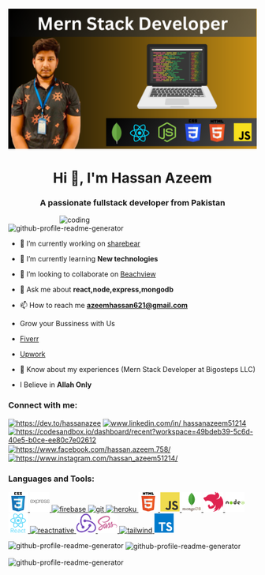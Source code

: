![logo](https://raw.githubusercontent.com/Hassanazee/portfolio/381ed7f49928c9841ec998f032d6cecb14751deb/business.png)

<h1 align="center">Hi 👋, I'm Hassan Azeem</h1>
<h3 align="center">A passionate fullstack developer from Pakistan</h3>


<img align="right" alt="coding" width="400" src="https://i.pinimg.com/originals/81/17/8b/81178b47a8598f0c81c4799f2cdd4057.gif">

<p align="left"> <img src="https://komarev.com/ghpvc/?username=github-profile-readme-generator&label=Profile%20views&color=0e75b6&style=flat" alt="github-profile-readme-generator" /> </p>

- 🔭 I’m currently working on [sharebear](https://sharebear.gift/)

- 🌱 I’m currently learning **New technologies**

- 👯 I’m looking to collaborate on [Beachview](https://www.beachviewhotelclearwater.com/)

- 💬 Ask me about **react,node,express,mongodb**

- 📫 How to reach me **azeemhassan621@gmail.com**

-  Grow your Bussiness with Us
-  [Fiverr](https://www.fiverr.com/s/lgZPY2)
-  [Upwork](https://www.upwork.com/freelancers/~01e7058817cd43c2f0)
  
- 📄 Know about my experiences (Mern Stack Developer at Bigosteps LLC)

- I Believe in **Allah Only**

<h3 align="left">Connect with me:</h3>
<p align="left">
<a href="https://dev.to/https://dev.to/hassanazee" target="blank"><img align="center" src="https://raw.githubusercontent.com/rahuldkjain/github-profile-readme-generator/master/src/images/icons/Social/devto.svg" alt="https://dev.to/hassanazee" height="30" width="40" /></a>
<a href="https://linkedin.com/in/www.linkedin.com/in/ hassanazeem51214" target="blank"><img align="center" src="https://raw.githubusercontent.com/rahuldkjain/github-profile-readme-generator/master/src/images/icons/Social/linked-in-alt.svg" alt="www.linkedin.com/in/ hassanazeem51214" height="30" width="40" /></a>
<a href="https://codesandbox.com/https://codesandbox.io/dashboard/recent?workspace=49bdeb39-5c6d-40e5-b0ce-ee80c7e02612" target="blank"><img align="center" src="https://raw.githubusercontent.com/rahuldkjain/github-profile-readme-generator/master/src/images/icons/Social/codesandbox.svg" alt="https://codesandbox.io/dashboard/recent?workspace=49bdeb39-5c6d-40e5-b0ce-ee80c7e02612" height="30" width="40" /></a>
<a href="https://fb.com/https://www.facebook.com/hassan.azeem.758/" target="blank"><img align="center" src="https://raw.githubusercontent.com/rahuldkjain/github-profile-readme-generator/master/src/images/icons/Social/facebook.svg" alt="https://www.facebook.com/hassan.azeem.758/" height="30" width="40" /></a>
<a href="https://instagram.com/https://www.instagram.com/hassan_azeem51214/" target="blank"><img align="center" src="https://raw.githubusercontent.com/rahuldkjain/github-profile-readme-generator/master/src/images/icons/Social/instagram.svg" alt="https://www.instagram.com/hassan_azeem51214/" height="30" width="40" /></a>
</p>

<h3 align="left">Languages and Tools:</h3>
<p align="left"> <a href="https://www.w3schools.com/css/" target="_blank" rel="noreferrer"> <img src="https://raw.githubusercontent.com/devicons/devicon/master/icons/css3/css3-original-wordmark.svg" alt="css3" width="40" height="40"/> </a> <a href="https://expressjs.com" target="_blank" rel="noreferrer"> <img src="https://raw.githubusercontent.com/devicons/devicon/master/icons/express/express-original-wordmark.svg" alt="express" width="40" height="40"/> </a> <a href="https://firebase.google.com/" target="_blank" rel="noreferrer"> <img src="https://www.vectorlogo.zone/logos/firebase/firebase-icon.svg" alt="firebase" width="40" height="40"/> </a> <a href="https://git-scm.com/" target="_blank" rel="noreferrer"> <img src="https://www.vectorlogo.zone/logos/git-scm/git-scm-icon.svg" alt="git" width="40" height="40"/> </a> <a href="https://heroku.com" target="_blank" rel="noreferrer"> <img src="https://www.vectorlogo.zone/logos/heroku/heroku-icon.svg" alt="heroku" width="40" height="40"/> </a> <a href="https://www.w3.org/html/" target="_blank" rel="noreferrer"> <img src="https://raw.githubusercontent.com/devicons/devicon/master/icons/html5/html5-original-wordmark.svg" alt="html5" width="40" height="40"/> </a> <a href="https://developer.mozilla.org/en-US/docs/Web/JavaScript" target="_blank" rel="noreferrer"> <img src="https://raw.githubusercontent.com/devicons/devicon/master/icons/javascript/javascript-original.svg" alt="javascript" width="40" height="40"/> </a> <a href="https://www.mongodb.com/" target="_blank" rel="noreferrer"> <img src="https://raw.githubusercontent.com/devicons/devicon/master/icons/mongodb/mongodb-original-wordmark.svg" alt="mongodb" width="40" height="40"/> </a> <a href="https://nestjs.com/" target="_blank" rel="noreferrer"> <img src="https://raw.githubusercontent.com/devicons/devicon/master/icons/nestjs/nestjs-plain.svg" alt="nestjs" width="40" height="40"/> </a> <a href="https://nodejs.org" target="_blank" rel="noreferrer"> <img src="https://raw.githubusercontent.com/devicons/devicon/master/icons/nodejs/nodejs-original-wordmark.svg" alt="nodejs" width="40" height="40"/> </a> <a href="https://reactjs.org/" target="_blank" rel="noreferrer"> <img src="https://raw.githubusercontent.com/devicons/devicon/master/icons/react/react-original-wordmark.svg" alt="react" width="40" height="40"/> </a> <a href="https://reactnative.dev/" target="_blank" rel="noreferrer"> <img src="https://reactnative.dev/img/header_logo.svg" alt="reactnative" width="40" height="40"/> </a> <a href="https://redux.js.org" target="_blank" rel="noreferrer"> <img src="https://raw.githubusercontent.com/devicons/devicon/master/icons/redux/redux-original.svg" alt="redux" width="40" height="40"/> </a> <a href="https://sass-lang.com" target="_blank" rel="noreferrer"> <img src="https://raw.githubusercontent.com/devicons/devicon/master/icons/sass/sass-original.svg" alt="sass" width="40" height="40"/> </a> <a href="https://tailwindcss.com/" target="_blank" rel="noreferrer"> <img src="https://www.vectorlogo.zone/logos/tailwindcss/tailwindcss-icon.svg" alt="tailwind" width="40" height="40"/> </a> <a href="https://www.typescriptlang.org/" target="_blank" rel="noreferrer"> <img src="https://raw.githubusercontent.com/devicons/devicon/master/icons/typescript/typescript-original.svg" alt="typescript" width="40" height="40"/> </a> </p>

<p><img align="left" src="https://github-readme-stats.vercel.app/api/top-langs?username=github-profile-readme-generator&show_icons=true&locale=en&layout=compact" alt="github-profile-readme-generator" /></p>

<p>&nbsp;<img align="center" src="https://github-readme-stats.vercel.app/api?username=github-profile-readme-generator&show_icons=true&locale=en" alt="github-profile-readme-generator" /></p>

<p><img align="center" src="https://github-readme-streak-stats.herokuapp.com/?user=github-profile-readme-generator&" alt="github-profile-readme-generator" /></p>
